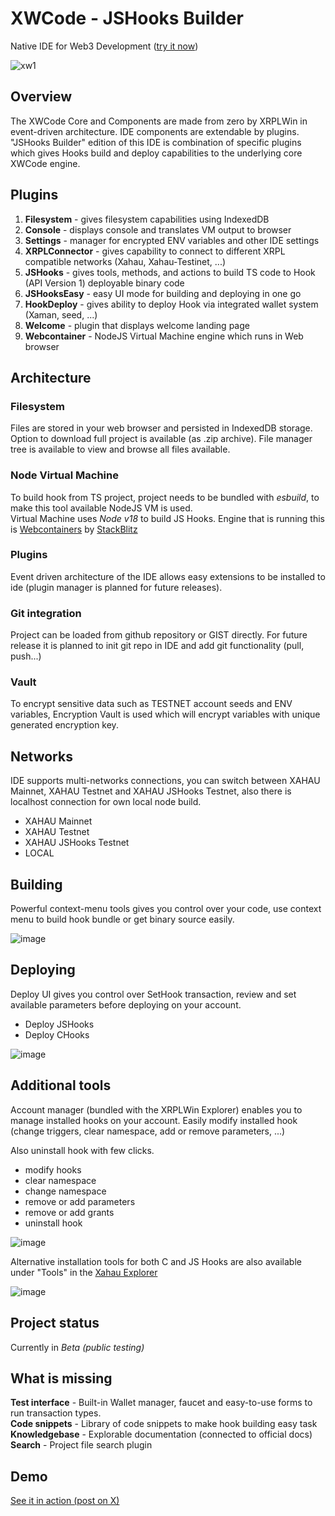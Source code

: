 # XWCode - JSHooks Builder
Native IDE for Web3 Development ([try it now](https://xahau.xrplwin.com/code/jshooks))

![xw1](https://github.com/user-attachments/assets/d5398cc4-5bbc-4125-a214-146165fd2bf7)

## Overview
The XWCode Core and Components are made from zero by XRPLWin in event-driven architecture. IDE components are extendable by plugins. "JSHooks Builder"
edition of this IDE is combination of specific plugins which gives Hooks build and deploy capabilities to the underlying core XWCode engine.

## Plugins
1. **Filesystem** - gives filesystem capabilities using IndexedDB
2. **Console** - displays console and translates VM output to browser
3. **Settings** - manager for encrypted ENV variables and other IDE settings
4. **XRPLConnector** - gives capability to connect to different XRPL compatible networks (Xahau, Xahau-Testinet, ...)
5. **JSHooks** - gives tools, methods, and actions to build TS code to Hook (API Version 1) deployable binary code
6. **JSHooksEasy** - easy UI mode for building and deploying in one go
7. **HookDeploy** - gives ability to deploy Hook via integrated wallet system (Xaman, seed, ...)
8. **Welcome** - plugin that displays welcome landing page
9. **Webcontainer** - NodeJS Virtual Machine engine which runs in Web browser

## Architecture
### Filesystem
Files are stored in your web browser and persisted in IndexedDB storage. Option to download full project is available (as .zip archive).
File manager tree is available to view and browse all files available.

### Node Virtual Machine
To build hook from TS project, project needs to be bundled with *esbuild*, to make this tool available NodeJS VM is used.  
Virtual Machine uses *Node v18* to build JS Hooks. Engine that is running this is [Webcontainers](https://webcontainers.io/) by [StackBlitz](https://stackblitz.com/)

### Plugins
Event driven architecture of the IDE allows easy extensions to be installed to ide (plugin manager is planned for future releases).

### Git integration
Project can be loaded from github repository or GIST directly. For future release it is planned to init git repo in IDE and add git functionality (pull, push...)

### Vault
To encrypt sensitive data such as TESTNET account seeds and ENV variables, Encryption Vault is used which will encrypt variables with unique generated encryption key.

## Networks
IDE supports multi-networks connections, you can switch between XAHAU Mainnet, XAHAU Testnet and XAHAU JSHooks Testnet, also there is localhost connection for own local node build.
- XAHAU Mainnet
- XAHAU Testnet
- XAHAU JSHooks Testnet
- LOCAL

## Building
Powerful context-menu tools gives you control over your code, use context menu to build hook bundle or get binary source easily.

![image](https://github.com/user-attachments/assets/dee899bd-dec0-47a7-a525-2b169833c995)

## Deploying
Deploy UI gives you control over SetHook transaction, review and set available parameters before deploying on your account. 
- Deploy JSHooks
- Deploy CHooks

![image](https://github.com/user-attachments/assets/9b40f22f-2a43-4a27-bc3f-6594a33f41af)

## Additional tools
Account manager (bundled with the XRPLWin Explorer) enables you to manage installed hooks on your account.
Easily modify installed hook (change triggers, clear namespace, add or remove parameters, ...)

Also uninstall hook with few clicks.

- modify hooks
- clear namespace
- change namespace
- remove or add parameters
- remove or add grants
- uninstall hook

![image](https://github.com/user-attachments/assets/97acb6d7-5599-4dc2-89c5-2fa30d7e8ed2)

Alternative installation tools for both C and JS Hooks are also available under "Tools" in the [Xahau Explorer](https://xahau.xrplwin.com/tools)

![image](https://github.com/user-attachments/assets/1cdc20e5-86d8-4578-b500-531e571f90e9)

## Project status
Currently in *Beta (public testing)*

## What is missing
**Test interface** - Built-in Wallet manager, faucet and easy-to-use forms to run transaction types.  
**Code snippets** - Library of code snippets to make hook building easy task  
**Knowledgebase** - Explorable documentation (connected to official docs)  
**Search** - Project file search plugin

## Demo

[See it in action (post on X)](https://x.com/XRPLWin/status/1884394295748149284)


